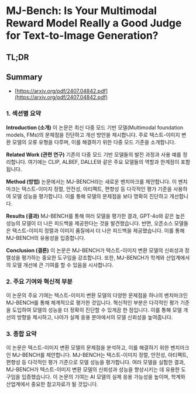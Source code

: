 # MJ-Bench: Is Your Multimodal Reward Model Really a Good Judge for Text-to-Image Generation?
## TL;DR
## Summary
- [https://arxiv.org/pdf/2407.04842.pdf](https://arxiv.org/pdf/2407.04842.pdf)

### 1. 섹션별 요약

**Introduction (소개)**
이 논문은 최신 다중 모드 기반 모델(Multimodal foundation models, FMs)의 문제점을 진단하고 개선 방안을 제시합니다. 주로 텍스트-이미지 변환 모델의 오류 유형을 다루며, 이를 해결하기 위한 다중 모드 기준을 소개합니다.

**Related Work (관련 연구)**
기존의 다중 모드 기반 모델들의 발전 과정과 사용 예를 정리합니다. 여기에는 CLIP, ALBEF, DALLE와 같은 주요 모델들의 역할과 한계점이 포함됩니다.

**Method (방법)**
논문에서는 MJ-BENCH라는 새로운 벤치마크를 제안합니다. 이 벤치마크는 텍스트-이미지 정렬, 안전성, 아티팩트, 편향성 등 다각적인 평가 기준을 사용하여 모델 성능을 평가합니다. 이를 통해 모델의 문제점을 보다 명확히 진단하고 개선합니다.

**Results (결과)**
MJ-BENCH를 통해 여러 모델을 평가한 결과, GPT-4o와 같은 높은 성능의 모델이 더 나은 피드백을 제공한다는 것을 발견했습니다. 반면, 오픈소스 모델들은 텍스트-이미지 정렬과 이미지 품질에서 더 나은 피드백을 제공했습니다. 이를 통해 MJ-BENCH의 유용성을 입증합니다.

**Conclusion (결론)**
이 논문은 MJ-BENCH가 텍스트-이미지 변환 모델의 신뢰성과 정렬성을 평가하는 중요한 도구임을 강조합니다. 또한, MJ-BENCH가 학계와 산업계에서의 모델 개선에 큰 기여를 할 수 있음을 시사합니다.

### 2. 주요 기여와 혁신적 부분

이 논문의 주요 기여는 텍스트-이미지 변환 모델의 다양한 문제점을 하나의 벤치마크인 MJ-BENCH를 통해 체계적으로 평가한 것입니다. 혁신적인 부분은 다각적인 평가 기준을 도입하여 모델의 성능을 더 정확히 진단할 수 있게끔 한 점입니다. 이를 통해 모델 개선의 방향을 제시하고, 나아가 실제 응용 분야에서의 모델 신뢰성을 높여줍니다.

### 3. 종합 요약

이 논문은 텍스트-이미지 변환 모델의 문제점을 분석하고, 이를 해결하기 위한 벤치마크인 MJ-BENCH를 제안합니다. MJ-BENCH는 텍스트-이미지 정렬, 안전성, 아티팩트, 편향성 등 다각적인 평가 기준으로 모델 성능을 평가합니다. 여러 모델을 실험한 결과, MJ-BENCH가 텍스트-이미지 변환 모델의 신뢰성과 성능을 향상시키는 데 유용한 도구임을 입증했습니다. 이 논문의 기여는 AI 모델의 실제 응용 가능성을 높이며, 학계와 산업계에서 중요한 참고자료가 될 것입니다.